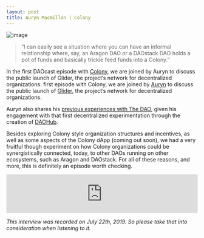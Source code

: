 ```yaml
---
layout: post
title: Auryn Macmillan | Colony
---
```


![image](/assets/images/banners/s02e05.png)

> “I can easily see a situation where you can have an informal relationship where, say, an Aragon DAO or a DAOstack DAO holds a pot of funds and basically trickle feed funds into a Colony.”


In the first DAOcast episode with [Colony](https://colony.io/), we are joined by Auryn to discuss the public launch of Glider, the project’s network for decentralized organizations.  first episode with Colony, we are joined by [Auryn](https://twitter.com/auryn_macmillan) to discuss the public launch of [Glider](https://blog.colony.io/glider-has-launched/), the project’s network for decentralized organizations.

Auryn also shares his [previous experiences with The DAO](https://blog.daohub.org/back-to-our-roots-31a56058ad22), given his engagement with that first decentralized experimentation through the creation of [DAOHub](https://blog.daohub.org/).

Besides exploring Colony style organization structures and incentives, as well as some aspects of the Colony dApp (coming out soon), we had a very fruitful though experiment on how Colony organizations could be synergistically connected, today, to other DAOs running on other ecosystems, such as Aragon and DAOstack.
For all of these reasons, and more, this is definitely an episode worth checking.

<iframe src="https://anchor.fm/daocast/embed/episodes/Auryn-Macmillan--Colony-e4odud" height="102px" width="100%" frameborder="0" scrolling="no"></iframe>

*This interview was recorded on July 22th, 2019. So please take that into consideration when listening to it.*
